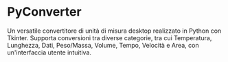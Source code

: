 # PyConverter
Un versatile convertitore di unità di misura desktop realizzato in Python con Tkinter. Supporta conversioni tra diverse categorie, tra cui Temperatura, Lunghezza, Dati, Peso/Massa, Volume, Tempo, Velocità e Area, con un'interfaccia utente intuitiva.
